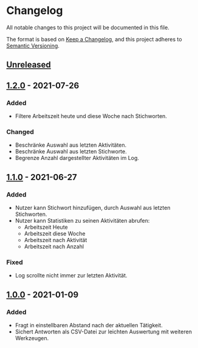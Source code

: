 # Changelog

All notable changes to this project will be documented in this file.

The format is based on [Keep a Changelog][1], and this project adheres to
[Semantic Versioning][2].

## [Unreleased]

## [1.2.0] - 2021-07-26

### Added

- Filtere Arbeitszeit heute und diese Woche nach Stichworten.

### Changed

- Beschränke Auswahl aus letzten Aktivitäten.
- Beschränke Auswahl aus letzten Stichworte.
- Begrenze Anzahl dargestellter Aktivitäten im Log.

## [1.1.0] - 2021-06-27

### Added

- Nutzer kann Stichwort hinzufügen, durch Auswahl aus letzten Stichworten.
- Nutzer kann Statistiken zu seinen Aktivitäten abrufen:
    - Arbeitszeit Heute
    - Arbeitszeit diese Woche
    - Arbeitszeit nach Aktivität
    - Arbeitszeit nach Anzahl

### Fixed

- Log scrollte nicht immer zur letzten Aktivität.

## [1.0.0] - 2021-01-09

### Added

- Fragt in einstellbaren Abstand nach der aktuellen Tätigkeit.
- Sichert Antworten als CSV-Datei zur leichten Auswertung mit weiteren
  Werkzeugen.

[1]: https://keepachangelog.com/en/1.0.0/

[2]: https://semver.org/spec/v2.0.0.html

[Unreleased]: https://github.com/falkoschumann/activity-sampling-java/compare/v1.2.0...HEAD

[1.2.0]: https://github.com/falkoschumann/activity-sampling-java/compare/v1.1.0...v1.2.0

[1.1.0]: https://github.com/falkoschumann/activity-sampling-java/compare/v1.0.0...v1.1.0

[1.0.0]: https://github.com/falkoschumann/activity-sampling-java/releases/tag/v1.0.0
